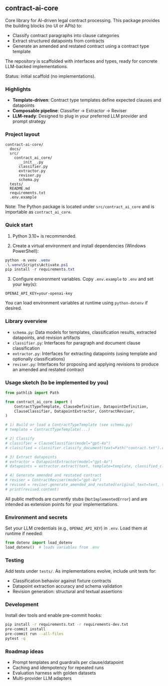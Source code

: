 ## contract-ai-core

Core library for AI-driven legal contract processing. This package provides the building blocks (no UI or APIs) to:

- Classify contract paragraphs into clause categories
- Extract structured datapoints from contracts
- Generate an amended and restated contract using a contract type template

The repository is scaffolded with interfaces and types, ready for concrete LLM-backed implementations.

Status: initial scaffold (no implementations).

### Highlights

- **Template-driven**: Contract type templates define expected clauses and datapoints
- **Composable pipeline**: Classifier → Extractor → Reviser
- **LLM-ready**: Designed to plug in your preferred LLM provider and prompt strategy

### Project layout

```
contract-ai-core/
  docs/
  src/
    contract_ai_core/
      __init__.py
      classifier.py
      extractor.py
      reviser.py
      schema.py
  tests/
  README.md
  requirements.txt
  .env.example
```

Note: The Python package is located under `src/contract_ai_core` and is importable as `contract_ai_core`.

### Quick start

1) Python 3.10+ is recommended.

2) Create a virtual environment and install dependencies (Windows PowerShell):

```powershell
python -m venv .venv
.\.venv\Scripts\Activate.ps1
pip install -r requirements.txt
```

3) Configure environment variables. Copy `.env.example` to `.env` and set your key(s):

```
OPENAI_API_KEY=your-openai-key
```

You can load environment variables at runtime using `python-dotenv` if desired.

### Library overview

- `schema.py`: Data models for templates, classification results, extracted datapoints, and revision artifacts
- `classifier.py`: Interfaces for paragraph and document clause classification
- `extractor.py`: Interfaces for extracting datapoints (using template and optionally classifications)
- `reviser.py`: Interfaces for proposing and applying revisions to produce an amended and restated contract

### Usage sketch (to be implemented by you)

```python
from pathlib import Path

from contract_ai_core import (
    ContractTypeTemplate, ClauseDefinition, DatapointDefinition,
    ClauseClassifier, DatapointExtractor, ContractReviser,
)

# 1) Build or load a ContractTypeTemplate (see schema.py)
# template = ContractTypeTemplate(...)

# 2) Classify
# classifier = ClauseClassifier(model="gpt-4o")
# classified = classifier.classify_document(text=Path("contract.txt").read_text(encoding="utf-8"), template=template)

# 3) Extract datapoints
# extractor = DatapointExtractor(model="gpt-4o")
# datapoints = extractor.extract(text, template=template, classified_clauses=classified)

# 4) Generate amended and restated contract
# reviser = ContractReviser(model="gpt-4o")
# revised = reviser.generate_amended_and_restated(original_text=text, template=template, datapoints=datapoints)
# print(revised.content)
```

All public methods are currently stubs (`NotImplementedError`) and are intended as extension points for your implementations.

### Environment and secrets

Set your LLM credentials (e.g., `OPENAI_API_KEY`) in `.env`. Load them at runtime if needed:

```python
from dotenv import load_dotenv
load_dotenv()  # loads variables from .env
```

### Testing

Add tests under `tests/`. As implementations evolve, include unit tests for:

- Classification behavior against fixture contracts
- Datapoint extraction accuracy and schema validation
- Revision generation: structural and textual assertions

### Development

Install dev tools and enable pre-commit hooks:

```bash
pip install -r requirements.txt -r requirements-dev.txt
pre-commit install
pre-commit run --all-files
pytest -q
```

### Roadmap ideas

- Prompt templates and guardrails per clause/datapoint
- Caching and idempotency for repeated runs
- Evaluation harness with golden datasets
- Multi-provider LLM adapters


